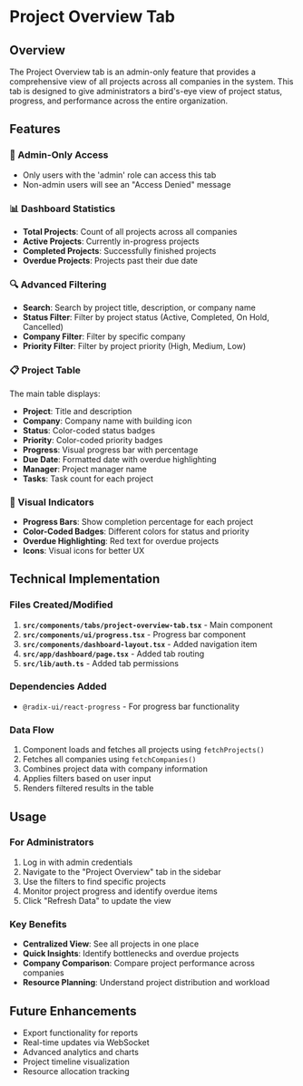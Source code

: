 # Project Overview Tab

## Overview
The Project Overview tab is an admin-only feature that provides a comprehensive view of all projects across all companies in the system. This tab is designed to give administrators a bird's-eye view of project status, progress, and performance across the entire organization.

## Features

### 🔐 Admin-Only Access
- Only users with the 'admin' role can access this tab
- Non-admin users will see an "Access Denied" message

### 📊 Dashboard Statistics
- **Total Projects**: Count of all projects across all companies
- **Active Projects**: Currently in-progress projects
- **Completed Projects**: Successfully finished projects
- **Overdue Projects**: Projects past their due date

### 🔍 Advanced Filtering
- **Search**: Search by project title, description, or company name
- **Status Filter**: Filter by project status (Active, Completed, On Hold, Cancelled)
- **Company Filter**: Filter by specific company
- **Priority Filter**: Filter by project priority (High, Medium, Low)

### 📋 Project Table
The main table displays:
- **Project**: Title and description
- **Company**: Company name with building icon
- **Status**: Color-coded status badges
- **Priority**: Color-coded priority badges
- **Progress**: Visual progress bar with percentage
- **Due Date**: Formatted date with overdue highlighting
- **Manager**: Project manager name
- **Tasks**: Task count for each project

### 🎨 Visual Indicators
- **Progress Bars**: Show completion percentage for each project
- **Color-Coded Badges**: Different colors for status and priority
- **Overdue Highlighting**: Red text for overdue projects
- **Icons**: Visual icons for better UX

## Technical Implementation

### Files Created/Modified
1. **`src/components/tabs/project-overview-tab.tsx`** - Main component
2. **`src/components/ui/progress.tsx`** - Progress bar component
3. **`src/components/dashboard-layout.tsx`** - Added navigation item
4. **`src/app/dashboard/page.tsx`** - Added tab routing
5. **`src/lib/auth.ts`** - Added tab permissions

### Dependencies Added
- `@radix-ui/react-progress` - For progress bar functionality

### Data Flow
1. Component loads and fetches all projects using `fetchProjects()`
2. Fetches all companies using `fetchCompanies()`
3. Combines project data with company information
4. Applies filters based on user input
5. Renders filtered results in the table

## Usage

### For Administrators
1. Log in with admin credentials
2. Navigate to the "Project Overview" tab in the sidebar
3. Use the filters to find specific projects
4. Monitor project progress and identify overdue items
5. Click "Refresh Data" to update the view

### Key Benefits
- **Centralized View**: See all projects in one place
- **Quick Insights**: Identify bottlenecks and overdue projects
- **Company Comparison**: Compare project performance across companies
- **Resource Planning**: Understand project distribution and workload

## Future Enhancements
- Export functionality for reports
- Real-time updates via WebSocket
- Advanced analytics and charts
- Project timeline visualization
- Resource allocation tracking
